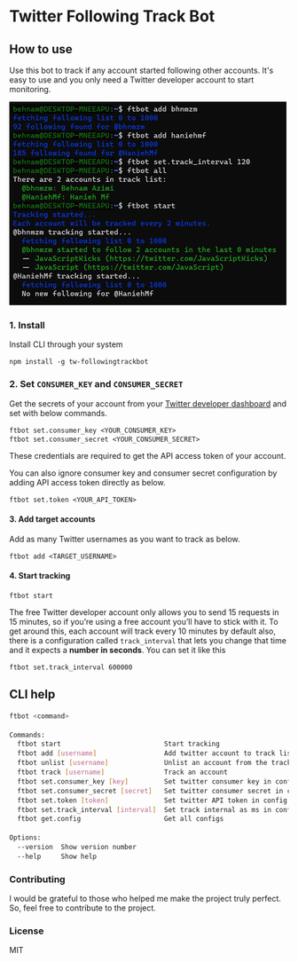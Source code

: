 # Twitter Following Track Bot

## How to use
Use this bot to track if any account started following other accounts. It's easy to use and you only need a Twitter developer account to start monitoring.

![Sample](./assets/sample.png)

### 1. Install
Install CLI through your system
``` 
npm install -g tw-followingtrackbot
```
### 2. Set `CONSUMER_KEY` and `CONSUMER_SECRET` 
Get the secrets of your account from your [Twitter developer dashboard](https://developer.twitter.com/) and set with below commands.
```
ftbot set.consumer_key <YOUR_CONSUMER_KEY>
ftbot set.consumer_secret <YOUR_CONSUMER_SECRET>
```
These credentials are required to get the API access token of your account. 

You can also ignore consumer key and consumer secret configuration by adding API access token directly as below.
```
ftbot set.token <YOUR_API_TOKEN>
```

#### 3. Add target accounts 
Add as many Twitter usernames as you want to track as below.
```
ftbot add <TARGET_USERNAME>
```
#### 4. Start tracking
```
ftbot start
```

The free Twitter developer account only allows you to send 15 requests in 15 minutes, so if you’re using a free account you’ll have to stick with it. To get around this, each account will track every 10 minutes by default also, there is a configuration called `track_interval` that lets you change that time and it expects a **number in seconds**. You can set it like this
```
ftbot set.track_interval 600000 
```

## CLI help

```bash
ftbot <command>

Commands:
  ftbot start                          Start tracking
  ftbot add [username]                 Add twitter account to track list
  ftbot unlist [username]              Unlist an account from the track list
  ftbot track [username]               Track an account
  ftbot set.consumer_key [key]         Set twitter consumer key in config
  ftbot set.consumer_secret [secret]   Set twitter consumer secret in config
  ftbot set.token [token]              Set twitter API token in config
  ftbot set.track_interval [interval]  Set track internal as ms in config
  ftbot get.config                     Get all configs

Options:
  --version  Show version number
  --help     Show help
```

### Contributing
I would be grateful to those who helped me make the project truly perfect. So, feel free to contribute to the project.

### License
MIT
